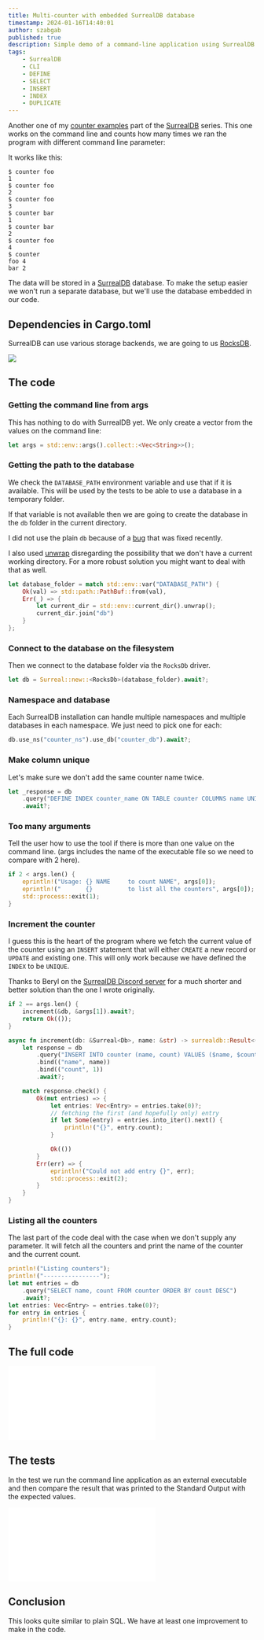 ```yaml
---
title: Multi-counter with embedded SurrealDB database
timestamp: 2024-01-16T14:40:01
author: szabgab
published: true
description: Simple demo of a command-line application using SurrealDB to store several counters.
tags:
    - SurrealDB
    - CLI
    - DEFINE
    - SELECT
    - INSERT
    - INDEX
    - DUPLICATE
---
```


Another one of my [counter examples](https://code-maven.com/counter) part of the [SurrealDB](/surrealdb) series. This one works on the command line and counts how many times we ran the program with different command line parameter:

It works like this:

```
$ counter foo
1
$ counter foo
2
$ counter foo
3
$ counter bar
1
$ counter bar
2
$ counter foo
4
$ counter
foo 4
bar 2
````

The data will be stored in a [SurrealDB](/surrealdb) database. To make the setup easier we won't run a separate database, but we'll use the database embedded in our code.


## Dependencies in Cargo.toml

SurrealDB can use various storage backends, we are going to us [RocksDB](https://rocksdb.org/).

![](examples/surrealdb/cli-multi-counter/Cargo.toml)

## The code

### Getting the command line from args

This has nothing to do with SurrealDB yet. We only create a vector from the values on the command line:


```rust
let args = std::env::args().collect::<Vec<String>>();
```

### Getting the path to the database

We check the `DATABASE_PATH` environment variable and use that if it is available. This will be used by the tests to be able to use
a database in a temporary folder.

If that variable is not available then we are going to create the database in the `db` folder in the current directory.

I did not use the plain `db` because of a [bug](https://github.com/surrealdb/docs.surrealdb.com/issues/185) that was fixed recently.

I also used [unwrap](/unwrap) disregarding the possibility that we don't have a current working directory. For a more robust solution
you might want to deal with that as well.

```rust
let database_folder = match std::env::var("DATABASE_PATH") {
    Ok(val) => std::path::PathBuf::from(val),
    Err(_) => {
        let current_dir = std::env::current_dir().unwrap();
        current_dir.join("db")
    }
};
```

### Connect to the database on the filesystem

Then we connect to the database folder via the `RocksDb` driver.

```rust
let db = Surreal::new::<RocksDb>(database_folder).await?;
```

### Namespace and database

Each SurrealDB installation can handle multiple namespaces and multiple databases in each namespace. We just need to pick one for each:

```rust
db.use_ns("counter_ns").use_db("counter_db").await?;
```

### Make column unique

Let's make sure we don't add the same counter name twice.

```rust
let _response = db
    .query("DEFINE INDEX counter_name ON TABLE counter COLUMNS name UNIQUE")
    .await?;
```

### Too many arguments

Tell the user how to use the tool if there is more than one value on the command line. (args includes the name of the executable file so we need to compare with 2 here).

```rust
if 2 < args.len() {
    eprintln!("Usage: {} NAME     to count NAME", args[0]);
    eprintln!("       {}          to list all the counters", args[0]);
    std::process::exit(1);
}
```

### Increment the counter

I guess this is the heart of the program where we fetch the current value of the counter using an `INSERT` statement that
will either `CREATE` a new record or `UPDATE` and existing one. This will only work because we have defined the `INDEX` to be `UNIQUE`.

Thanks to Beryl on the [SurrealDB Discord server](https://surrealdb.com/community) for a much shorter and better solution than the one I wrote originally.

```rust
if 2 == args.len() {
    increment(&db, &args[1]).await?;
    return Ok(());
}
```

```rust
async fn increment(db: &Surreal<Db>, name: &str) -> surrealdb::Result<()> {
    let response = db
        .query("INSERT INTO counter (name, count) VALUES ($name, $count) ON DUPLICATE KEY UPDATE count += 1;")
        .bind(("name", name))
        .bind(("count", 1))
        .await?;

    match response.check() {
        Ok(mut entries) => {
            let entries: Vec<Entry> = entries.take(0)?;
            // fetching the first (and hopefully only) entry
            if let Some(entry) = entries.into_iter().next() {
                println!("{}", entry.count);
            }

            Ok(())
        }
        Err(err) => {
            eprintln!("Could not add entry {}", err);
            std::process::exit(2);
        }
    }
}
```

### Listing all the counters

The last part of the code deal with the case when we don't supply any parameter. It will fetch all the counters and print the name of the counter and the current count.

```rust
println!("Listing counters");
println!("----------------");
let mut entries = db
    .query("SELECT name, count FROM counter ORDER BY count DESC")
    .await?;
let entries: Vec<Entry> = entries.take(0)?;
for entry in entries {
    println!("{}: {}", entry.name, entry.count);
}
```


## The full code

![](examples/surrealdb/cli-multi-counter/src/main.rs)


## The tests

In the test we run the command line application as an external executable and then compare the result that was printed to the Standard Output with the expected values.

![](examples/surrealdb/cli-multi-counter/tests/tests.rs)

## Conclusion

This looks quite similar to plain SQL. We have at least one improvement to make in the code.


